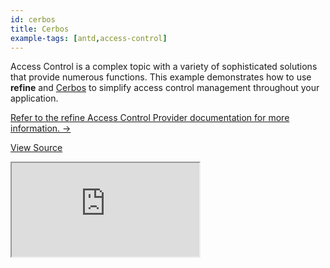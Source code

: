 ```yaml
---
id: cerbos
title: Cerbos
example-tags: [antd,access-control]
---
```


Access Control is a complex topic with a variety of sophisticated solutions that provide numerous functions. This example demonstrates how to use **refine** and [Cerbos](https://cerbos.dev/) to simplify access control management throughout your application.

[Refer to the refine Access Control Provider documentation for more information. →](/docs/api-reference/core/providers/accessControl-provider/)

[View Source](https://github.com/refinedev/refine/tree/master/examples/access-control-cerbos)

<iframe loading="lazy" src="https://stackblitz.com/github/refinedev/refine/tree/master/examples/access-control-cerbos?embed=1&view=preview&theme=dark&preset=node&ctl=1"
    style={{width: "100%", height:"80vh", border: "0px", borderRadius: "8px", overflow:"hidden"}}
    title="access-control-cerbos-react"
></iframe>
